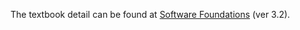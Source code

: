 The textbook detail can be found at [Software Foundations](http://www.cis.upenn.edu/~bcpierce/sf/sf-3.2/index.html) (ver 3.2).
